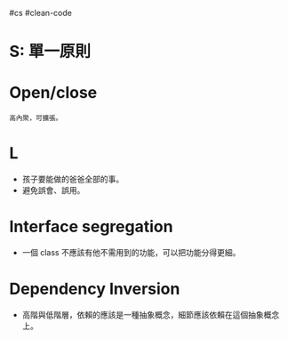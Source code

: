 #cs #clean-code

# S: 單一原則

# Open/close
	高內聚，可擴張。
# L
- 孩子要能做的爸爸全部的事。
- 避免誤會、誤用。

# Interface segregation
- 一個 class 不應該有他不需用到的功能，可以把功能分得更細。

# Dependency Inversion
- 高階與低階層，依賴的應該是一種抽象概念，細節應該依賴在這個抽象概念上。